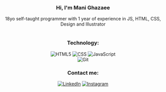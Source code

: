 <div align="center">

### Hi, I'm Mani Ghazaee

18yo self-taught programmer with 1 year of experience in JS, HTML, CSS,
<br>
Design and Illustrator
<br>
<br>
<div align="center">

  ### Technology:
![HTML5](https://img.shields.io/badge/-HTML5-000?&logo=html5&logoColor=E34F26)
![CSS](https://img.shields.io/badge/-CSS-000?&logo=css3&logoColor=1572B6)
![JavaScript](https://img.shields.io/badge/-JavaScript-000?&logo=JavaScript&logoColor=ddc508)
  <br/>
![Git](https://img.shields.io/badge/-Git-000?&logo=git)

### Contact me:

[![LinkedIn](https://img.shields.io/badge/-LinkedIn-000?&logo=LinkedIn&logoColor=0077B5)](https://linkedin.com/in/mani-ghazaee)
[![Instagram](https://img.shields.io/badge/-Instagram-000?&logo=Instagram)](https://www.instagram.com/mani_msgh/)
